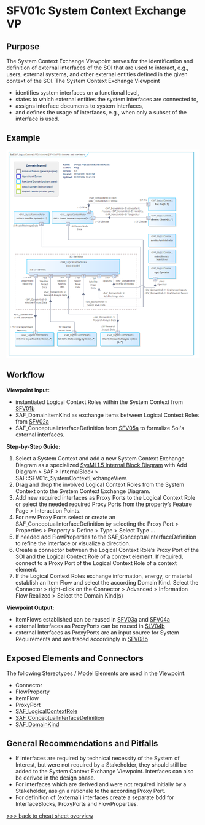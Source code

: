 # SFV01c System Context Exchange VP

## Purpose
The System Context Exchange Viewpoint serves for the identification and definition of external interfaces of the SOI that are used to interact, e.g., users, external systems, and other external entities defined in the given context of the SOI. The System Context Exchange Viewpoint
* identifies system interfaces on a functional level,
* states to which external entities the system interfaces are connected to,
* assigns interface documents to system interfaces,
* and defines the usage of interfaces, e.g., when only a subset of the interface is used.

## Example
![SFV01c](../pics/SFV01c-example.png)

## Workflow
**Viewpoint Input:**
* instantiated Logical Context Roles within the System Context from [SFV01b](System-Context-Definition-Viewpoint.md)
* SAF_DomainItemKind as exchange items between Logical Context Roles from [SFV02a](System-Domain-Item-Kind-Viewpoint.md)
* SAF_ConceptualInterfaceDefinition from [SFV05a](System-Interface-Definition-Viewpoint.md) to formalize SoI's external interfaces.

**Step-by-Step Guide:**
1.	Select a System Context and add a new System Context Exchange Diagram as a specialized [SysML1.5 Internal Block Diagram](https://sparxsystems.com/enterprise_architect_user_guide/16.1/modeling_languages/internal_block_diagram.html) with Add Diagram > SAF > InternalBlock > SAF::SFV01c_SystemContextExchangeView.
2.	Drag and drop the involved Logical Context Roles from the System Context onto the System Context Exchange Diagram.
3.	Add new required interfaces as Proxy Ports to the Logical Context Role or select the needed required Proxy Ports from the property’s Feature Page > Interaction Points.
4.	For new Proxy Ports select or create an SAF_ConceptualInterfaceDefinition by selecting the Proxy Port > Properties > Property > Define > Type > Select Type ...
5.	If needed add FlowProperties to the SAF_ConceptualInterfaceDefinition to refine the interface or visualize a direction.
6.	Create a connector between the Logical Context Role’s Proxy Port of the SOI and the Logical Context Role of a context element. If required, connect to a Proxy Port of the Logical Context Role of a context element.
7.	If the Logical Context Roles exchange information, energy, or material establish an Item Flow and select the according Domain Kind. Select the Connector > right-click on the Connector > Advanced > Information Flow Realized > Select the Domain Kind(s)

**Viewpoint Output:**
* ItemFlows established can be reused in [SFV03a](System-Process-Viewpoint.md) and [SFV04a](System-Context-Interaction-Viewpoint.md)
* external Interfaces as ProxyPorts can be reused in [SLV04b](Logical-Internal-Exchange-Viewpoint.md)
* external Interfaces as ProxyPorts are an input source for System Requirements and are traced accordingly in [SFV08b](System-Requirement-Traceability-Viewpoint.md)

## Exposed Elements and Connectors
The following Stereotypes / Model Elements are used in the Viewpoint:
* Connector
* FlowProperty
* ItemFlow
* ProxyPort
* [SAF_LogicalContextRole](https://github.com/GfSE/SAF-Specification/blob/TdSE2023/stereotypes.md#saf_logicalcontextrole)
* [SAF_ConceptualInterfaceDefinition](https://github.com/GfSE/SAF-Specification/blob/TdSE2023/stereotypes.md#SAF_ConceptualInterfaceDefinition)
* [SAF_DomainKind](https://github.com/GfSE/SAF-Specification/blob/TdSE2023/stereotypes.md#SAF_DomainKind)

## General Recommendations and Pitfalls
*	If interfaces are required by technical necessity of the System of Interest, but were not required by a Stakeholder, they should still be added to the System Context Exchange Viewpoint. Interfaces can also be derived in the design phase.
*	For interfaces which are derived and were not required initially by a Stakeholder, assign a rationale to the according Proxy Port.
*	For definition of (external) interfaces create a separate bdd for InterfaceBlocks, ProxyPorts and FlowProperties.

[>>> back to cheat sheet overview](../CheatSheet.md)
